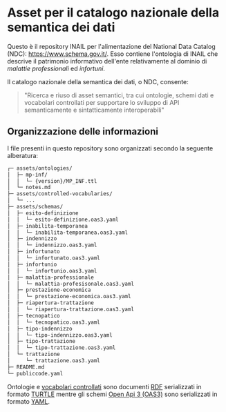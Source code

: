 # Asset per il catalogo nazionale della semantica dei dati
Questo è il repository INAIL per l'alimentazione del National Data Catalog (NDC): https://www.schema.gov.it/.
Esso contiene l'ontologia di INAIL che descrive il patrimonio informativo dell'ente relativamente al dominio di _malattie professionali_ ed  _infortuni_.

Il catalogo nazionale della semantica dei dati, o NDC, consente:
> "Ricerca e riuso di asset semantici, tra cui ontologie, schemi dati e vocabolari controllati per supportare lo sviluppo di API semanticamente e sintatticamente interoperabili"

## Organizzazione delle informazioni

I file presenti in questo repository sono organizzati secondo la seguente alberatura:

```bash
┌─ assets/ontologies/
│  ├─ mp-inf/
│  │  └─ {version}/MP_INF.ttl
│  └─ notes.md
├─ assets/controlled-vocabularies/
│  └─ ...
├─ assets/schemas/
│  ├─ esito-definizione
│  │  └─ esito-definizione.oas3.yaml
│  ├─ inabilita-temporanea
│  │  └─ inabilita-temporanea.oas3.yaml
│  ├─ indennizzo
│  │  └─ indennizzo.oas3.yaml
│  ├─ infortunato
│  │  └─ infortunato.oas3.yaml
│  ├─ infortunio
│  │  └─ infortunio.oas3.yaml
│  ├─ malattia-professionale
│  │  └─ malattia-profesisonale.oas3.yaml
│  ├─ prestazione-economica
│  │  └─ prestazione-economica.oas3.yaml
│  ├─ riapertura-trattazione
│  │  └─ riapertura-trattazione.oas3.yaml
│  ├─ tecnopatico
│  │  └─ tecnopatico.oas3.yaml
│  ├─ tipo-indennizzo
│  │  └─ tipo-indennizzo.oas3.yaml
│  ├─ tipo-trattazione
│  │  └─ tipo-trattazione.oas3.yaml
│  └─ trattazione
│     └─ trattazione.oas3.yaml
├─ README.md
└─ publiccode.yaml
```

Ontologie e [vocabolari controllati](https://www.agid.gov.it/it/dati/vocabolari-controllati) sono documenti [RDF](https://www.w3.org/RDF/) serializzati in formato [TURTLE](https://www.w3.org/TR/turtle/) mentre gli schemi  [Open Api 3 (OAS3)](https://spec.openapis.org/oas/v3.1.0) sono serializzati in formato [YAML](https://yaml.org/).
